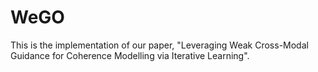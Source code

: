 # WeGO
This is the implementation of our paper, "Leveraging Weak Cross-Modal Guidance for Coherence Modelling via Iterative Learning".
